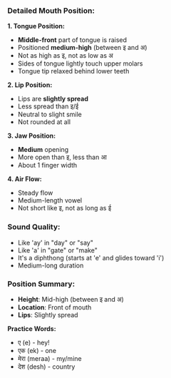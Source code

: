 
### **Detailed Mouth Position:**

**1. Tongue Position:**

- **Middle-front** part of tongue is raised
- Positioned **medium-high** (between इ and अ)
- Not as high as इ, not as low as अ
- Sides of tongue lightly touch upper molars
- Tongue tip relaxed behind lower teeth

**2. Lip Position:**

- Lips are **slightly spread**
- Less spread than इ/ई
- Neutral to slight smile
- Not rounded at all

**3. Jaw Position:**

- **Medium** opening
- More open than इ, less than आ
- About 1 finger width

**4. Air Flow:**

- Steady flow
- Medium-length vowel
- Not short like इ, not as long as ई

### **Sound Quality:**

- Like 'ay' in "day" or "say"
- Like 'a' in "gate" or "make"
- It's a diphthong (starts at 'e' and glides toward 'i')
- Medium-long duration

### **Position Summary:**

- **Height**: Mid-high (between इ and अ)
- **Location**: Front of mouth
- **Lips**: Slightly spread

**Practice Words:**

- ए (e) - hey!
- एक (ek) - one
- मेरा (meraa) - my/mine
- देश (desh) - country